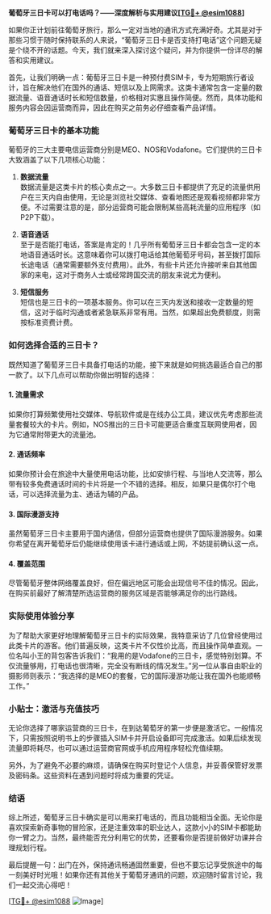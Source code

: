 **葡萄牙三日卡可以打电话吗？——深度解析与实用建议[[TG💪+ @esim1088](https://t.me/s/esim1088)]**

如果你正计划前往葡萄牙旅行，那么一定对当地的通讯方式充满好奇。尤其是对于那些习惯于随时保持联系的人来说，“葡萄牙三日卡是否支持打电话”这个问题无疑是个绕不开的话题。今天，我们就来深入探讨这个疑问，并为你提供一份详尽的解答和实用建议。

首先，让我们明确一点：葡萄牙三日卡是一种预付费SIM卡，专为短期旅行者设计，旨在解决他们在国外的通话、短信以及上网需求。这类卡通常包含一定量的数据流量、语音通话时长和短信数量，价格相对实惠且操作简便。然而，具体功能和服务内容会因运营商而异，因此在购买之前务必仔细查看产品详情。

### 葡萄牙三日卡的基本功能

葡萄牙的三大主要电信运营商分别是MEO、NOS和Vodafone。它们提供的三日卡大致涵盖了以下几项核心功能：

1. **数据流量**  
   数据流量是这类卡片的核心卖点之一。大多数三日卡都提供了充足的流量供用户在三天内自由使用，无论是浏览社交媒体、查看地图还是观看视频都非常方便。不过需要注意的是，部分运营商可能会限制某些高耗流量的应用程序（如P2P下载）。

2. **语音通话**  
   至于是否能打电话，答案是肯定的！几乎所有葡萄牙三日卡都会包含一定的本地语音通话时长。这意味着你可以拨打电话给其他葡萄牙号码，甚至拨打国际长途电话（通常需要额外支付费用）。此外，有些卡片还允许接听来自其他国家的来电，这对于商务人士或经常跨国交流的朋友来说尤为便利。

3. **短信服务**  
   短信也是三日卡的一项基本服务。你可以在三天内发送和接收一定数量的短信，这对于临时沟通或者紧急联系非常有用。当然，如果超出免费额度，则需按标准资费计费。

### 如何选择合适的三日卡？

既然知道了葡萄牙三日卡具备打电话的功能，接下来就是如何挑选最适合自己的那一款了。以下几点可以帮助你做出明智的选择：

#### 1. 流量需求  
如果你打算频繁使用社交媒体、导航软件或是在线办公工具，建议优先考虑那些流量套餐较大的卡片。例如，NOS推出的三日卡可能更适合重度互联网使用者，因为它通常附带更大的流量池。

#### 2. 通话频率  
如果你预计会在旅途中大量使用电话功能，比如安排行程、与当地人交流等，那么带有较多免费通话时间的卡片将是一个不错的选择。相反，如果只是偶尔打个电话，可以选择流量为主、通话为辅的产品。

#### 3. 国际漫游支持  
虽然葡萄牙三日卡主要用于国内通信，但部分运营商也提供了国际漫游服务。如果你希望在离开葡萄牙后仍能继续使用该卡进行通话或上网，不妨提前确认这一点。

#### 4. 覆盖范围  
尽管葡萄牙整体网络覆盖良好，但在偏远地区可能会出现信号不佳的情况。因此，在购买前最好了解清楚所选运营商的服务区域是否能够满足你的出行路线。

### 实际使用体验分享

为了帮助大家更好地理解葡萄牙三日卡的实际效果，我特意采访了几位曾经使用过此类卡片的游客。他们普遍反映，这类卡片不仅性价比高，而且操作简单直观。一位名叫小王的背包客告诉我们：“我用的是Vodafone的三日卡，感觉特别划算。不仅流量够用，打电话也很清晰，完全没有断线的情况发生。”另一位从事自由职业的摄影师则表示：“我选择的是MEO的套餐，它的国际漫游功能让我在国外也能顺畅工作。”

### 小贴士：激活与充值技巧

无论你选择了哪家运营商的三日卡，在到达葡萄牙的第一步便是激活它。一般情况下，只需按照说明书上的步骤插入SIM卡并开启设备即可完成激活。如果后续发现流量即将耗尽，也可以通过运营商官网或手机应用程序轻松充值续期。

另外，为了避免不必要的麻烦，请确保在购买时登记个人信息，并妥善保管好发票及密码条。这些资料在遇到问题时将成为重要的凭证。

### 结语

综上所述，葡萄牙三日卡确实是可以用来打电话的，而且功能相当全面。无论你是喜欢探索新奇事物的冒险家，还是注重效率的职业达人，这款小小的SIM卡都能助你一臂之力。当然，最终能否充分利用它的优势，还要看你是否提前做好功课并合理规划行程。

最后提醒一句：出门在外，保持通讯畅通固然重要，但也不要忘记享受旅途中的每一刻美好时光哦！如果你还有其他关于葡萄牙通讯的问题，欢迎随时留言讨论，我们一起交流心得吧！

[[TG💪+ @esim1088](https://t.me/s/esim1088) ![Image](https://i.postimg.cc/4NQfJmqS/Snipaste-2025-05-13-00-14-12.png)]